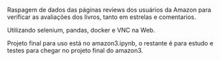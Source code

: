Raspagem de dados das páginas reviews dos usuários da Amazon para verificar as avaliações dos livros, tanto em estrelas e comentarios.

Utilizando selenium, pandas, docker e VNC na Web.

Projeto final para uso está no amazon3.ipynb, o restante é para estudo e testes para chegar no projeto final do amazon3.